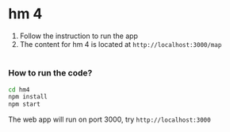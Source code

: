 
# hm 4

1. Follow the instruction to run the app
2. The content for hm 4 is located at `http://localhost:3000/map`    
#
### How to run the code?

```sh
cd hm4
npm install
npm start
```

The web app will run on port 3000, try `http://localhost:3000`
